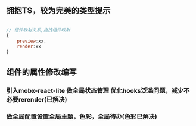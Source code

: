 ## 拥抱TS，较为完美的类型提示

```javascript

// 组件映射关系,拖拽组件映射
{
    preview:xx,
    render:xx
}

```

## 组件的属性修改编写

### 引入mobx-react-lite 做全局状态管理 优化hooks泛滥问题，减少不必要rerender(已解决)

### 做全局配置设置全局主题，色彩，全局待办(色彩已解决)